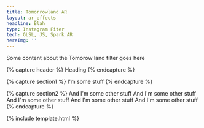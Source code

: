 ```yaml
---
title: Tomorrowland AR
layout: ar_effects
headline: Blah
type: Instagram Fiter
tech: GLSL, JS, Spark AR
hereImg: ''
---
```


Some content about the Tomorow land filter goes here





{% capture header %}
    Heading
{% endcapture %}

{% capture section1 %}
    I'm some stuff
{% endcapture %}

{% capture section2 %}
    And I'm some other stuff And I'm some other stuff And I'm some other stuff And I'm some other stuff And I'm some other stuff
{% endcapture %}

{% include template.html %}